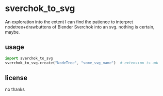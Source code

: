 # sverchok_to_svg

An exploration into the extent I can find the patience to interpret nodetree+drawbuttons of Blender Sverchok into an svg. 
nothing is certain, maybe.

## usage

```python
import sverchok_to_svg
sverchok_to_svg.create("NodeTree", "some_svg_name")  # extension is added automatically
```

## license

no thanks
